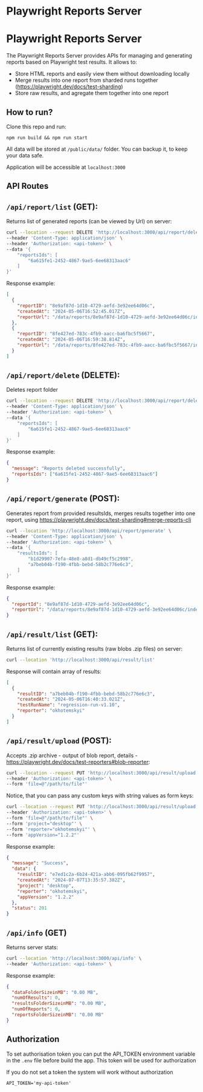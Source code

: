 # Playwright Reports Server

# Playwright Reports Server

The Playwright Reports Server provides APIs for managing and generating reports based on Playwright test results. It allows to:

- Store HTML reports and easily view them without downloading locally
- Merge results into one report from sharded runs together (https://playwright.dev/docs/test-sharding)
- Store raw results, and agregate them together into one report

## How to run?

Clone this repo and run:

```
npm run build && npm run start
```

All data will be stored at `/public/data/` folder. You can backup it, to keep your data safe.

Application will be accessible at `localhost:3000`

## API Routes

## `/api/report/list` (GET):

Returns list of generated reports (can be viewed by Url) on server:

```sh
curl --location --request DELETE 'http://localhost:3000/api/report/delete' \
--header 'Content-Type: application/json' \
--header 'Authorization: <api-token>' \
--data '{
    "reportsIds": [
        "6a615fe1-2452-4867-9ae5-6ee68313aac6"
    ]
}'
```

Response example:

```json
[
  {
    "reportID": "8e9af87d-1d10-4729-aefd-3e92ee64d06c",
    "createdAt": "2024-05-06T16:52:45.017Z",
    "reportUrl": "/data/reports/8e9af87d-1d10-4729-aefd-3e92ee64d06c/index.html"
  },
  {
    "reportID": "8fe427ed-783c-4fb9-aacc-ba6fbc5f5667",
    "createdAt": "2024-05-06T16:59:38.814Z",
    "reportUrl": "/data/reports/8fe427ed-783c-4fb9-aacc-ba6fbc5f5667/index.html"
  }
]
```

## `/api/report/delete` (DELETE):

Deletes report folder

```sh
curl --location --request DELETE 'http://localhost:3000/api/report/delete' \
--header 'Content-Type: application/json' \
--header 'Authorization: <api-token>' \
--data '{
    "reportsIds": [
        "6a615fe1-2452-4867-9ae5-6ee68313aac6"
    ]
}'
```

Response example:

```json
{
  "message": "Reports deleted successfully",
  "reportsIds": ["6a615fe1-2452-4867-9ae5-6ee68313aac6"]
}
```

## `/api/report/generate` (POST):

Generates report from provided resultsIds, merges results together into one report, using https://playwright.dev/docs/test-sharding#merge-reports-cli

```sh
curl --location 'http://localhost:3000/api/report/generate' \
--header 'Content-Type: application/json' \
--header 'Authorization: <api-token>' \
--data '{
    "resultsIds": [
        "b1d29907-7efa-48e8-a8d1-db49cf5c2998",
        "a7beb04b-f190-4fbb-bebd-58b2c776e6c3",
    ]
}'
```

Response example:

```json
{
  "reportId": "8e9af87d-1d10-4729-aefd-3e92ee64d06c",
  "reportUrl": "/data/reports/8e9af87d-1d10-4729-aefd-3e92ee64d06c/index.html"
}
```

## `/api/result/list` (GET):

Returns list of currently existing results (raw blobs .zip files) on server:

```sh
curl --location 'http://localhost:3000/api/result/list'
```

Response will contain array of results:

```json
[
  {
    "resultID": "a7beb04b-f190-4fbb-bebd-58b2c776e6c3",
    "createdAt": "2024-05-06T16:40:33.021Z",
    "testRunName": "regression-run-v1.10",
    "reporter": "okhotemskyi"
  }
]
```

## `/api/result/upload` (POST):

Accepts .zip archive - output of blob report, details - https://playwright.dev/docs/test-reporters#blob-reporter:

```sh
curl --location --request PUT 'http://localhost:3000/api/result/upload' \
--header 'Authorization: <api-token>' \
--form 'file=@"/path/to/file"'
```

Notice, that you can pass any custom keys with string values as form keys:

```sh
curl --location --request PUT 'http://localhost:3000/api/result/upload' \
--header 'Authorization: <api-token>' \
--form 'file=@"/path/to/file"' \
--form 'project="desktop"' \
--form 'reporter="okhotemskyi"' \
--form 'appVersion="1.2.2"'
```

Response example:

```json
{
  "message": "Success",
  "data": {
    "resultID": "e7ed1c2a-6b24-421a-abb6-095fb62f9957",
    "createdAt": "2024-07-07T13:35:57.382Z",
    "project": "desktop",
    "reporter": "okhotemskyi",
    "appVersion": "1.2.2"
  },
  "status": 201
}
```

## `/api/info` (GET)

Returns server stats:

```sh
curl --location 'http://localhost:3000/api/info' \
--header 'Authorization: <api-token>' \
```

Response example:

```json
{
  "dataFolderSizeinMB": "0.00 MB",
  "numOfResults": 0,
  "resultsFolderSizeinMB": "0.00 MB",
  "numOfReports": 0,
  "reportsFolderSizeinMB": "0.00 MB"
}
```

## Authorization

To set authorisation token you can put the API_TOKEN environment variable in the `.env` file before build the app. This token will be used for authorization

If you do not set a token the system will work without authorization

```
API_TOKEN='my-api-token'
```

